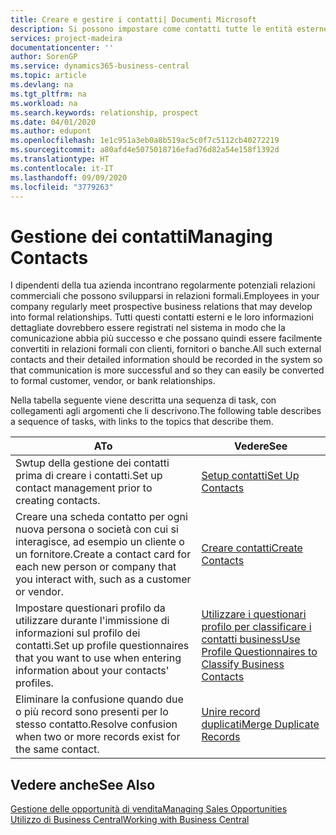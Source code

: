 ```yaml
---
title: Creare e gestire i contatti| Documenti Microsoft
description: Si possono impostare come contatti tutte le entità esterne con cui si ha una relazione d'affari, ad esempio prospetti, clienti, fornitori e consulenti.
services: project-madeira
documentationcenter: ''
author: SorenGP
ms.service: dynamics365-business-central
ms.topic: article
ms.devlang: na
ms.tgt_pltfrm: na
ms.workload: na
ms.search.keywords: relationship, prospect
ms.date: 04/01/2020
ms.author: edupont
ms.openlocfilehash: 1e1c951a3eb0a8b519ac5c0f7c5112cb40272219
ms.sourcegitcommit: a80afd4e5075018716efad76d82a54e158f1392d
ms.translationtype: HT
ms.contentlocale: it-IT
ms.lasthandoff: 09/09/2020
ms.locfileid: "3779263"
---
```

# <a name="managing-contacts"></a><span data-ttu-id="18a87-103">Gestione dei contatti</span><span class="sxs-lookup"><span data-stu-id="18a87-103">Managing Contacts</span></span>
<span data-ttu-id="18a87-104">I dipendenti della tua azienda incontrano regolarmente potenziali relazioni commerciali che possono svilupparsi in relazioni formali.</span><span class="sxs-lookup"><span data-stu-id="18a87-104">Employees in your company regularly meet prospective business relations that may develop into formal relationships.</span></span> <span data-ttu-id="18a87-105">Tutti questi contatti esterni e le loro informazioni dettagliate dovrebbero essere registrati nel sistema in modo che la comunicazione abbia più successo e che possano quindi essere facilmente convertiti in relazioni formali con clienti, fornitori o banche.</span><span class="sxs-lookup"><span data-stu-id="18a87-105">All such external contacts and their detailed information should be recorded in the system so that communication is more successful and so they can easily be converted to formal customer, vendor, or bank relationships.</span></span>

<span data-ttu-id="18a87-106">Nella tabella seguente viene descritta una sequenza di task, con collegamenti agli argomenti che li descrivono.</span><span class="sxs-lookup"><span data-stu-id="18a87-106">The following table describes a sequence of tasks, with links to the topics that describe them.</span></span>

| <span data-ttu-id="18a87-107">A</span><span class="sxs-lookup"><span data-stu-id="18a87-107">To</span></span> | <span data-ttu-id="18a87-108">Vedere</span><span class="sxs-lookup"><span data-stu-id="18a87-108">See</span></span> |
| --- | --- |
| <span data-ttu-id="18a87-109">Swtup della gestione dei contatti prima di creare i contatti.</span><span class="sxs-lookup"><span data-stu-id="18a87-109">Set up contact management prior to creating contacts.</span></span> |[<span data-ttu-id="18a87-110">Setup contatti</span><span class="sxs-lookup"><span data-stu-id="18a87-110">Set Up Contacts</span></span>](marketing-setup-contacts.md) |
| <span data-ttu-id="18a87-111">Creare una scheda contatto per ogni nuova persona o società con cui si interagisce, ad esempio un cliente o un fornitore.</span><span class="sxs-lookup"><span data-stu-id="18a87-111">Create a contact card for each new person or company that you interact with, such as a customer or vendor.</span></span> |[<span data-ttu-id="18a87-112">Creare contatti</span><span class="sxs-lookup"><span data-stu-id="18a87-112">Create Contacts</span></span>](marketing-create-contact-companies.md) |
|<span data-ttu-id="18a87-113">Impostare questionari profilo da utilizzare durante l'immissione di informazioni sul profilo dei contatti.</span><span class="sxs-lookup"><span data-stu-id="18a87-113">Set up profile questionnaires that you want to use when entering information about your contacts' profiles.</span></span>|[<span data-ttu-id="18a87-114">Utilizzare i questionari profilo per classificare i contatti business</span><span class="sxs-lookup"><span data-stu-id="18a87-114">Use Profile Questionnaires to Classify Business Contacts</span></span>](marketing-create-contact-profile-questionnaire.md)|
|<span data-ttu-id="18a87-115">Eliminare la confusione quando due o più record sono presenti per lo stesso contatto.</span><span class="sxs-lookup"><span data-stu-id="18a87-115">Resolve confusion when two or more records exist for the same contact.</span></span>|[<span data-ttu-id="18a87-116">Unire record duplicati</span><span class="sxs-lookup"><span data-stu-id="18a87-116">Merge Duplicate Records</span></span>](sales-how-merge-duplicate-records.md)|

## <a name="see-also"></a><span data-ttu-id="18a87-117">Vedere anche</span><span class="sxs-lookup"><span data-stu-id="18a87-117">See Also</span></span>
[<span data-ttu-id="18a87-118">Gestione delle opportunità di vendita</span><span class="sxs-lookup"><span data-stu-id="18a87-118">Managing Sales Opportunities</span></span>](marketing-manage-sales-opportunities.md)  
[<span data-ttu-id="18a87-119">Utilizzo di Business Central</span><span class="sxs-lookup"><span data-stu-id="18a87-119">Working with Business Central</span></span>](ui-work-product.md)  
